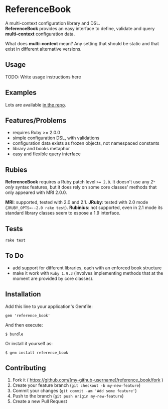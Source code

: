 # ReferenceBook

A multi-context configuration library and DSL.  
**ReferenceBook** provides an easy interface to define, validate and query **multi-context** configuration data.

What does **multi-context** mean?
Any setting that should be static and that exist in different alternative versions.




## Usage

TODO: Write usage instructions here

## Examples

Lots are available [in the repo](https://github.com/tompave/reference_book/tree/master/examples).




## Features/Problems

* requires Ruby >= 2.0.0
* simple configuration DSL, with validations
* configuration data exists as frozen objects, not namespaced constants
* library and books metaphor
* easy and flexible query interface







## Rubies

**ReferenceBook** requires a Ruby patch level `>= 2.0`.
It doesn't use any _2-only_ syntax features, but it does rely on some core classes' methods that only appeared with MRI 2.0.0.

**MRI**: supported, tested with 2.0 and 2.1.
**JRuby**: tested with 2.0 mode (`JRUBY_OPTS=--2.0 rake test`).
**Rubinius**: not supported, even in 2.1 mode its standard library classes seem to espose a 1.9 interface.


## Tests

`rake test`




## To Do

* add support for different libraries, each with an enforced book structure
* make it work with `Ruby 1.9.3` (involves implementing methods that at the moment are provided by core classes).


## Installation


Add this line to your application's Gemfile:

    gem 'reference_book'

And then execute:

    $ bundle

Or install it yourself as:

    $ gem install reference_book


## Contributing

1. Fork it ( https://github.com/[my-github-username]/reference_book/fork )
2. Create your feature branch (`git checkout -b my-new-feature`)
3. Commit your changes (`git commit -am 'Add some feature'`)
4. Push to the branch (`git push origin my-new-feature`)
5. Create a new Pull Request
